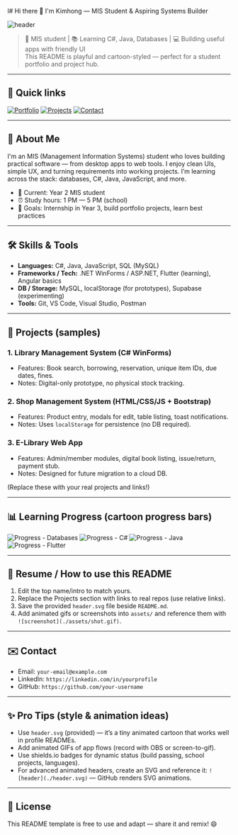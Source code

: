 l# Hi there 👋 I'm Kimhong — MIS Student & Aspiring Systems Builder

![header](./header.svg)

> 🎒 MIS student | 📚 Learning C#, Java, Databases | 💻 Building useful apps with friendly UI  
> This README is playful and cartoon-styled — perfect for a student portfolio and project hub.

---

## 🔖 Quick links
[![Portfolio](https://img.shields.io/badge/Portfolio-Website-blue?style=for-the-badge)](#)
[![Projects](https://img.shields.io/badge/Projects-See_below-green?style=for-the-badge)](#projects)
[![Contact](https://img.shields.io/badge/Contact-Email-orange?style=for-the-badge)](#contact)

---

## 🧭 About Me
I'm an MIS (Management Information Systems) student who loves building practical software — from desktop apps to web tools. I enjoy clean UIs, simple UX, and turning requirements into working projects. I’m learning across the stack: databases, C#, Java, JavaScript, and more.

- 🏫 Current: Year 2 MIS student  
- ⏰ Study hours: 1 PM — 5 PM (school)  
- 🎯 Goals: Internship in Year 3, build portfolio projects, learn best practices

---

## 🛠️ Skills & Tools
- **Languages:** C#, Java, JavaScript, SQL (MySQL)
- **Frameworks / Tech:** .NET WinForms / ASP.NET, Flutter (learning), Angular basics
- **DB / Storage:** MySQL, localStorage (for prototypes), Supabase (experimenting)
- **Tools:** Git, VS Code, Visual Studio, Postman

---

## 🚀 Projects (samples)
### 1. Library Management System (C# WinForms)
- Features: Book search, borrowing, reservation, unique item IDs, due dates, fines.
- Notes: Digital-only prototype, no physical stock tracking.

### 2. Shop Management System (HTML/CSS/JS + Bootstrap)
- Features: Product entry, modals for edit, table listing, toast notifications.
- Notes: Uses `localStorage` for persistence (no DB required).

### 3. E-Library Web App
- Features: Admin/member modules, digital book listing, issue/return, payment stub.
- Notes: Designed for future migration to a cloud DB.

(Replace these with your real projects and links!)

---

## 📊 Learning Progress (cartoon progress bars)
![Progress - Databases](https://img.shields.io/badge/Databases-70%25-yellow?style=flat-square)
![Progress - C#](https://img.shields.io/badge/C%23-65%25-blue?style=flat-square)
![Progress - Java](https://img.shields.io/badge/Java-40%25-red?style=flat-square)
![Progress - Flutter](https://img.shields.io/badge/Flutter-20%25-lightgrey?style=flat-square)

---

## 🧾 Resume / How to use this README
1. Edit the top name/intro to match yours.
2. Replace the Projects section with links to real repos (use relative links).
3. Save the provided `header.svg` file beside `README.md`.
4. Add animated gifs or screenshots into `assets/` and reference them with `![screenshot](./assets/shot.gif)`.

---

## ✉️ Contact
- Email: `your-email@example.com`  
- LinkedIn: `https://linkedin.com/in/yourprofile`  
- GitHub: `https://github.com/your-username`

---

## ✨ Pro Tips (style & animation ideas)
- Use `header.svg` (provided) — it’s a tiny animated cartoon that works well in profile READMEs.
- Add animated GIFs of app flows (record with OBS or screen-to-gif).
- Use shields.io badges for dynamic status (build passing, school projects, languages).
- For advanced animated headers, create an SVG and reference it: `![header](./header.svg)` — GitHub renders SVG animations.

---

## 🧩 License
This README template is free to use and adapt — share it and remix! 😄

